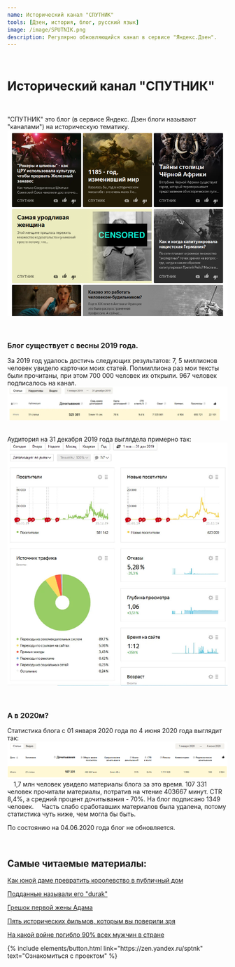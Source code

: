 ```yaml
---
name: Исторический канал "СПУТНИК"
tools: [Дзен, история, блог, русский язык]
image: /image/SPUTNIK.png
description: Регулярно обновляющийся канал в сервисе "Яндекс.Дзен".
---
```


⠀

# Исторический канал "СПУТНИК"
⠀

"СПУТНИК" это блог (в сервисе Яндекс. Дзен блоги называют "каналами") на историческую тематику. 
⠀
⠀
![preview](/image/sptnk_prg.png)

⠀

### Блог существует с весны 2019 года. 

За 2019 год удалось достичь следующих результатов:
7, 5 миллионов человек увидело карточки моих статей. Полмиллиона раз мои тексты были прочитаны, при этом 700 000 человек их открыли. 967 человек подписалось на канал.
⠀
![preview](/image/sptnk_stats1.jpg)
⠀

Аудитория на 31 декабря 2019 года выглядела примерно так:
⠀
![preview](/image/sptnk_ppl.jpg)

⠀

### А в 2020м?

Статистика блога с 01 января 2020 года по 4 июня 2020 года выглядит так:
⠀
![preview](/image/sptnk_stats2.png)
⠀
1,7 млн человек увидело материалы блога за это время. 107 331 человек прочитали материалы, потратив на чтение 403667 минут. СТR 8,4%, а средний процент дочитывания - 70%. На блог подписано 1349 человек.
⠀
Часть слабо сработавших материалов была удалена, потому статистика чуть ниже, чем могла бы быть. 

По состоянию на 04.06.2020 года блог не обновляется.

⠀
## Самые читаемые материалы:

[Как юной даме превратить королевство в публичный дом](https://zen.yandex.ru/media/sptnk/kak-iunoi-dame-prevratit-korolevstvo-v-publichnyi-dom-5d540b99ecfb8000ac28a72f)

[Подданные называли его "durak"](https://zen.yandex.ru/media/sptnk/poddannye-nazyvali-ego-durak-5d8cee2da660d700ad6f92be)

[Грешок первой жены Адама](https://zen.yandex.ru/media/sptnk/greshok-pervoi-jeny-adama-5d822f941d656a00ad33afb4)

[Пять исторических фильмов, которым вы поверили зря](https://zen.yandex.ru/media/sptnk/piat-istoricheskih-filmov-kotorym-vy-poverili-zria-5da9aa4a04af1f00b2dcbc0f)

[На какой войне погибло 90% всех мужчин в стране](https://zen.yandex.ru/media/sptnk/na-kakoi-voine-pogiblo-90-vseh-mujchin-v-strane-5d82094734808200ad2fbddb)
⠀
<p class="text-center">
{% include elements/button.html link="https://zen.yandex.ru/sptnk" text="Ознакомиться с проектом" %}
</p>
